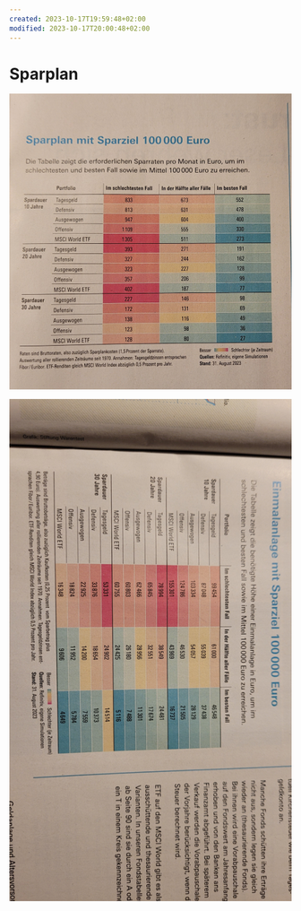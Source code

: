```yaml
---
created: 2023-10-17T19:59:48+02:00
modified: 2023-10-17T20:00:48+02:00
---
```


# Sparplan

![Image](./4b52d2775188abf266b7e3ae734dfc6a.jpg)

![Image](./e227478f61f575e8b95c25a30905c6a9.jpg)

